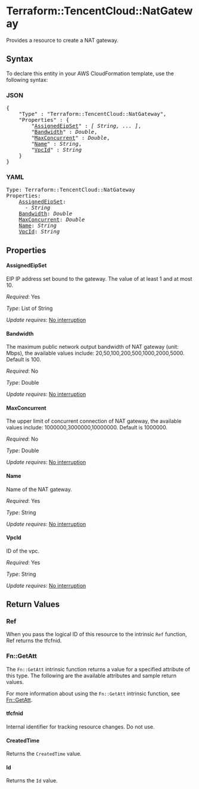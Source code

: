# Terraform::TencentCloud::NatGateway

Provides a resource to create a NAT gateway.

## Syntax

To declare this entity in your AWS CloudFormation template, use the following syntax:

### JSON

<pre>
{
    "Type" : "Terraform::TencentCloud::NatGateway",
    "Properties" : {
        "<a href="#assignedeipset" title="AssignedEipSet">AssignedEipSet</a>" : <i>[ String, ... ]</i>,
        "<a href="#bandwidth" title="Bandwidth">Bandwidth</a>" : <i>Double</i>,
        "<a href="#maxconcurrent" title="MaxConcurrent">MaxConcurrent</a>" : <i>Double</i>,
        "<a href="#name" title="Name">Name</a>" : <i>String</i>,
        "<a href="#vpcid" title="VpcId">VpcId</a>" : <i>String</i>
    }
}
</pre>

### YAML

<pre>
Type: Terraform::TencentCloud::NatGateway
Properties:
    <a href="#assignedeipset" title="AssignedEipSet">AssignedEipSet</a>: <i>
      - String</i>
    <a href="#bandwidth" title="Bandwidth">Bandwidth</a>: <i>Double</i>
    <a href="#maxconcurrent" title="MaxConcurrent">MaxConcurrent</a>: <i>Double</i>
    <a href="#name" title="Name">Name</a>: <i>String</i>
    <a href="#vpcid" title="VpcId">VpcId</a>: <i>String</i>
</pre>

## Properties

#### AssignedEipSet

EIP IP address set bound to the gateway. The value of at least 1 and at most 10.

_Required_: Yes

_Type_: List of String

_Update requires_: [No interruption](https://docs.aws.amazon.com/AWSCloudFormation/latest/UserGuide/using-cfn-updating-stacks-update-behaviors.html#update-no-interrupt)

#### Bandwidth

The maximum public network output bandwidth of NAT gateway (unit: Mbps), the available values include: 20,50,100,200,500,1000,2000,5000. Default is 100.

_Required_: No

_Type_: Double

_Update requires_: [No interruption](https://docs.aws.amazon.com/AWSCloudFormation/latest/UserGuide/using-cfn-updating-stacks-update-behaviors.html#update-no-interrupt)

#### MaxConcurrent

The upper limit of concurrent connection of NAT gateway, the available values include: 1000000,3000000,10000000. Default is 1000000.

_Required_: No

_Type_: Double

_Update requires_: [No interruption](https://docs.aws.amazon.com/AWSCloudFormation/latest/UserGuide/using-cfn-updating-stacks-update-behaviors.html#update-no-interrupt)

#### Name

Name of the NAT gateway.

_Required_: Yes

_Type_: String

_Update requires_: [No interruption](https://docs.aws.amazon.com/AWSCloudFormation/latest/UserGuide/using-cfn-updating-stacks-update-behaviors.html#update-no-interrupt)

#### VpcId

ID of the vpc.

_Required_: Yes

_Type_: String

_Update requires_: [No interruption](https://docs.aws.amazon.com/AWSCloudFormation/latest/UserGuide/using-cfn-updating-stacks-update-behaviors.html#update-no-interrupt)

## Return Values

### Ref

When you pass the logical ID of this resource to the intrinsic `Ref` function, Ref returns the tfcfnid.

### Fn::GetAtt

The `Fn::GetAtt` intrinsic function returns a value for a specified attribute of this type. The following are the available attributes and sample return values.

For more information about using the `Fn::GetAtt` intrinsic function, see [Fn::GetAtt](https://docs.aws.amazon.com/AWSCloudFormation/latest/UserGuide/intrinsic-function-reference-getatt.html).

#### tfcfnid

Internal identifier for tracking resource changes. Do not use.

#### CreatedTime

Returns the <code>CreatedTime</code> value.

#### Id

Returns the <code>Id</code> value.

